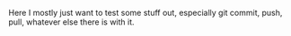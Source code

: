 Here I mostly just want to test some stuff out, especially git commit, push, pull, whatever else there is with it.